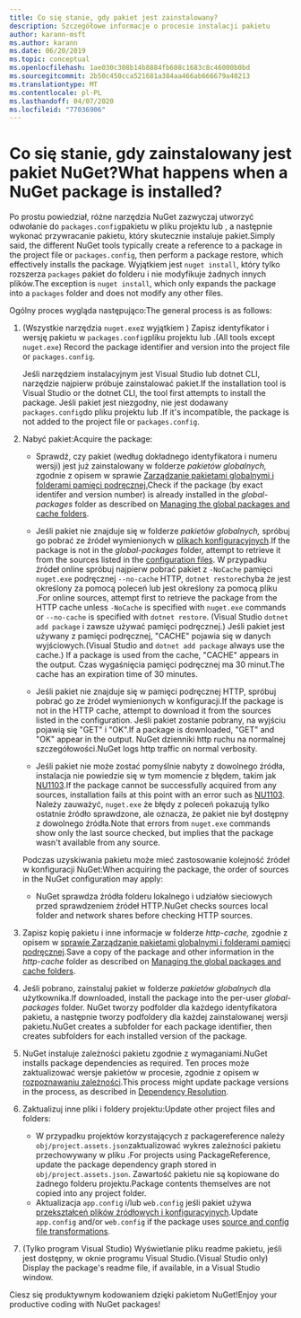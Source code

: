 ```yaml
---
title: Co się stanie, gdy pakiet jest zainstalowany?
description: Szczegółowe informacje o procesie instalacji pakietu
author: karann-msft
ms.author: karann
ms.date: 06/20/2019
ms.topic: conceptual
ms.openlocfilehash: 1ae030c308b14b8884fb608c1683c8c46000b0bd
ms.sourcegitcommit: 2b50c450cca521681a384aa466ab666679a40213
ms.translationtype: MT
ms.contentlocale: pl-PL
ms.lasthandoff: 04/07/2020
ms.locfileid: "77036906"
---
```

# <a name="what-happens-when-a-nuget-package-is-installed"></a><span data-ttu-id="795b5-103">Co się stanie, gdy zainstalowany jest pakiet NuGet?</span><span class="sxs-lookup"><span data-stu-id="795b5-103">What happens when a NuGet package is installed?</span></span>

<span data-ttu-id="795b5-104">Po prostu powiedział, różne narzędzia NuGet zazwyczaj utworzyć odwołanie do `packages.config`pakietu w pliku projektu lub , a następnie wykonać przywracanie pakietu, który skutecznie instaluje pakiet.</span><span class="sxs-lookup"><span data-stu-id="795b5-104">Simply said, the different NuGet tools typically create a reference to a package in the project file or `packages.config`, then perform a package restore, which effectively installs the package.</span></span> <span data-ttu-id="795b5-105">Wyjątkiem jest `nuget install`, który tylko rozszerza `packages` pakiet do folderu i nie modyfikuje żadnych innych plików.</span><span class="sxs-lookup"><span data-stu-id="795b5-105">The exception is `nuget install`, which only expands the package into a `packages` folder and does not modify any other files.</span></span>

<span data-ttu-id="795b5-106">Ogólny proces wygląda następująco:</span><span class="sxs-lookup"><span data-stu-id="795b5-106">The general process is as follows:</span></span>

1. <span data-ttu-id="795b5-107">(Wszystkie narzędzia `nuget.exe`z wyjątkiem ) Zapisz identyfikator i wersję pakietu w `packages.config`pliku projektu lub .</span><span class="sxs-lookup"><span data-stu-id="795b5-107">(All tools except `nuget.exe`) Record the package identifier and version into the project file or `packages.config`.</span></span>

   <span data-ttu-id="795b5-108">Jeśli narzędziem instalacyjnym jest Visual Studio lub dotnet CLI, narzędzie najpierw próbuje zainstalować pakiet.</span><span class="sxs-lookup"><span data-stu-id="795b5-108">If the installation tool is Visual Studio or the dotnet CLI, the tool first attempts to install the package.</span></span> <span data-ttu-id="795b5-109">Jeśli pakiet jest niezgodny, nie jest dodawany `packages.config`do pliku projektu lub .</span><span class="sxs-lookup"><span data-stu-id="795b5-109">If it's incompatible, the package is not added to the project file or `packages.config`.</span></span>

2. <span data-ttu-id="795b5-110">Nabyć pakiet:</span><span class="sxs-lookup"><span data-stu-id="795b5-110">Acquire the package:</span></span>
   - <span data-ttu-id="795b5-111">Sprawdź, czy pakiet (według dokładnego identyfikatora i numeru wersji) jest już zainstalowany w folderze *pakietów globalnych,* zgodnie z opisem w sprawie [Zarządzanie pakietami globalnymi i folderami pamięci podręcznej.](../consume-packages/managing-the-global-packages-and-cache-folders.md)</span><span class="sxs-lookup"><span data-stu-id="795b5-111">Check if the package (by exact identifer and version number) is already installed in the *global-packages* folder as described on [Managing the global packages and cache folders](../consume-packages/managing-the-global-packages-and-cache-folders.md).</span></span>

   - <span data-ttu-id="795b5-112">Jeśli pakiet nie znajduje się w folderze *pakietów globalnych,* spróbuj go pobrać ze źródeł wymienionych w [plikach konfiguracyjnych](../consume-packages/Configuring-NuGet-Behavior.md).</span><span class="sxs-lookup"><span data-stu-id="795b5-112">If the package is not in the *global-packages* folder, attempt to retrieve it from the sources listed in the [configuration files](../consume-packages/Configuring-NuGet-Behavior.md).</span></span> <span data-ttu-id="795b5-113">W przypadku źródeł online spróbuj najpierw pobrać pakiet z `-NoCache` pamięci `nuget.exe` podręcznej `--no-cache` HTTP, `dotnet restore`chyba że jest określony za pomocą poleceń lub jest określony za pomocą pliku .</span><span class="sxs-lookup"><span data-stu-id="795b5-113">For online sources, attempt first to retrieve the package from the HTTP cache unless `-NoCache` is specified with `nuget.exe` commands or `--no-cache` is specified with `dotnet restore`.</span></span> <span data-ttu-id="795b5-114">(Visual Studio `dotnet add package` i zawsze używać pamięci podręcznej.) Jeśli pakiet jest używany z pamięci podręcznej, "CACHE" pojawia się w danych wyjściowych.</span><span class="sxs-lookup"><span data-stu-id="795b5-114">(Visual Studio and `dotnet add package` always use the cache.) If a package is used from the cache, "CACHE" appears in the output.</span></span> <span data-ttu-id="795b5-115">Czas wygaśnięcia pamięci podręcznej ma 30 minut.</span><span class="sxs-lookup"><span data-stu-id="795b5-115">The cache has an expiration time of 30 minutes.</span></span>

   - <span data-ttu-id="795b5-116">Jeśli pakiet nie znajduje się w pamięci podręcznej HTTP, spróbuj pobrać go ze źródeł wymienionych w konfiguracji.</span><span class="sxs-lookup"><span data-stu-id="795b5-116">If the package is not in the HTTP cache, attempt to download it from the sources listed in the configuration.</span></span> <span data-ttu-id="795b5-117">Jeśli pakiet zostanie pobrany, na wyjściu pojawią się "GET" i "OK".</span><span class="sxs-lookup"><span data-stu-id="795b5-117">If a package is downloaded, "GET" and "OK" appear in the output.</span></span> <span data-ttu-id="795b5-118">NuGet dzienniki http ruchu na normalnej szczegółowości.</span><span class="sxs-lookup"><span data-stu-id="795b5-118">NuGet logs http traffic on normal verbosity.</span></span>

   - <span data-ttu-id="795b5-119">Jeśli pakiet nie może zostać pomyślnie nabyty z dowolnego źródła, instalacja nie powiedzie się w tym momencie z błędem, takim jak [NU1103](../reference/errors-and-warnings/NU1103.md).</span><span class="sxs-lookup"><span data-stu-id="795b5-119">If the package cannot be successfully acquired from any sources, installation fails at this point with an error such as [NU1103](../reference/errors-and-warnings/NU1103.md).</span></span> <span data-ttu-id="795b5-120">Należy zauważyć, `nuget.exe` że błędy z poleceń pokazują tylko ostatnie źródło sprawdzone, ale oznacza, że pakiet nie był dostępny z dowolnego źródła.</span><span class="sxs-lookup"><span data-stu-id="795b5-120">Note that errors from `nuget.exe` commands show only the last source checked, but implies that the package wasn't available from any source.</span></span>

   <span data-ttu-id="795b5-121">Podczas uzyskiwania pakietu może mieć zastosowanie kolejność źródeł w konfiguracji NuGet:</span><span class="sxs-lookup"><span data-stu-id="795b5-121">When acquiring the package, the order of sources in the NuGet configuration may apply:</span></span>

   - <span data-ttu-id="795b5-122">NuGet sprawdza źródła folderu lokalnego i udziałów sieciowych przed sprawdzeniem źródeł HTTP.</span><span class="sxs-lookup"><span data-stu-id="795b5-122">NuGet checks sources local folder and network shares before checking HTTP sources.</span></span>

3. <span data-ttu-id="795b5-123">Zapisz kopię pakietu i inne informacje w folderze *http-cache,* zgodnie z opisem w [sprawie Zarządzanie pakietami globalnymi i folderami pamięci podręcznej](../consume-packages/managing-the-global-packages-and-cache-folders.md).</span><span class="sxs-lookup"><span data-stu-id="795b5-123">Save a copy of the package and other information in the *http-cache* folder as described on [Managing the global packages and cache folders](../consume-packages/managing-the-global-packages-and-cache-folders.md).</span></span>

4. <span data-ttu-id="795b5-124">Jeśli pobrano, zainstaluj pakiet w folderze *pakietów globalnych* dla użytkownika.</span><span class="sxs-lookup"><span data-stu-id="795b5-124">If downloaded, install the package into the per-user *global-packages* folder.</span></span> <span data-ttu-id="795b5-125">NuGet tworzy podfolder dla każdego identyfikatora pakietu, a następnie tworzy podfoldery dla każdej zainstalowanej wersji pakietu.</span><span class="sxs-lookup"><span data-stu-id="795b5-125">NuGet creates a subfolder for each package identifier, then creates subfolders for each installed version of the package.</span></span>

5. <span data-ttu-id="795b5-126">NuGet instaluje zależności pakietu zgodnie z wymaganiami.</span><span class="sxs-lookup"><span data-stu-id="795b5-126">NuGet installs package dependencies as required.</span></span> <span data-ttu-id="795b5-127">Ten proces może zaktualizować wersje pakietów w procesie, zgodnie z opisem w [rozpoznawaniu zależności](../concepts/dependency-resolution.md).</span><span class="sxs-lookup"><span data-stu-id="795b5-127">This process might update package versions in the process, as described in [Dependency Resolution](../concepts/dependency-resolution.md).</span></span>

6. <span data-ttu-id="795b5-128">Zaktualizuj inne pliki i foldery projektu:</span><span class="sxs-lookup"><span data-stu-id="795b5-128">Update other project files and folders:</span></span>

    - <span data-ttu-id="795b5-129">W przypadku projektów korzystających z packagereference należy `obj/project.assets.json`zaktualizować wykres zależności pakietu przechowywany w pliku .</span><span class="sxs-lookup"><span data-stu-id="795b5-129">For projects using PackageReference, update the package dependency graph stored in `obj/project.assets.json`.</span></span> <span data-ttu-id="795b5-130">Zawartość pakietu nie są kopiowane do żadnego folderu projektu.</span><span class="sxs-lookup"><span data-stu-id="795b5-130">Package contents themselves are not copied into any project folder.</span></span>
    - <span data-ttu-id="795b5-131">Aktualizacja `app.config` i/lub `web.config` jeśli pakiet używa [przekształceń plików źródłowych i konfiguracyjnych](../create-packages/source-and-config-file-transformations.md).</span><span class="sxs-lookup"><span data-stu-id="795b5-131">Update `app.config` and/or `web.config` if the package uses [source and config file transformations](../create-packages/source-and-config-file-transformations.md).</span></span>

7. <span data-ttu-id="795b5-132">(Tylko program Visual Studio) Wyświetlanie pliku readme pakietu, jeśli jest dostępny, w oknie programu Visual Studio.</span><span class="sxs-lookup"><span data-stu-id="795b5-132">(Visual Studio only) Display the package's readme file, if available, in a Visual Studio window.</span></span>

<span data-ttu-id="795b5-133">Ciesz się produktywnym kodowaniem dzięki pakietom NuGet!</span><span class="sxs-lookup"><span data-stu-id="795b5-133">Enjoy your productive coding with NuGet packages!</span></span>
